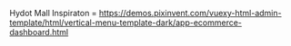 Hydot Mall
Inspiraton = https://demos.pixinvent.com/vuexy-html-admin-template/html/vertical-menu-template-dark/app-ecommerce-dashboard.html